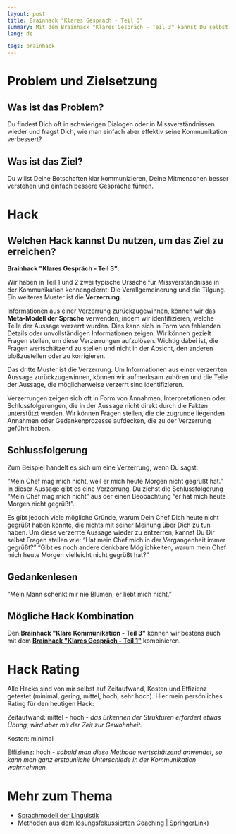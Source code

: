 ```yaml
---
layout: post
title: Brainhack "Klares Gespräch - Teil 3"
summary: Mit dem Brainhack "Klares Gespräch - Teil 3" kannst Du selbst klarer kommunizieren und Deine Mitmenschen besser verstehen, indem Du Verzerrungen erkennst und hinterfragst.
lang: de

tags: brainhack
---
```


# Problem und Zielsetzung

## Was ist das Problem?

Du findest Dich oft in schwierigen Dialogen oder in Missverständnissen wieder und fragst Dich, wie man einfach aber effektiv seine Kommunikation verbessert?

## Was ist das Ziel?

Du willst Deine Botschaften klar kommunizieren, Deine Mitmenschen besser verstehen und einfach bessere Gespräche führen.

# Hack

## Welchen Hack kannst Du nutzen, um das Ziel zu erreichen?

**Brainhack "Klares Gespräch - Teil 3"**:

Wir haben in Teil 1 und 2 zwei typische Ursache für Missverständnisse in der Kommunikation kennengelernt: Die Verallgemeinerung und die Tilgung. 
Ein weiteres Muster ist die **Verzerrung**. 

Informationen aus einer Verzerrung zurückzugewinnen, können wir das **Meta-Modell der Sprache** verwenden, indem wir identifizieren, 
welche Teile der Aussage verzerrt wurden. 
Dies kann sich in Form von fehlenden Details oder unvollständigen Informationen zeigen. 
Wir können gezielt Fragen stellen, um diese Verzerrungen aufzulösen.
Wichtig dabei ist, die Fragen wertschätzend zu stellen und nicht in der Absicht, den anderen bloßzustellen oder zu korrigieren. 


Das dritte Muster ist die Verzerrung. Um Informationen aus einer verzerrten Aussage zurückzugewinnen, können wir aufmerksam zuhören und die Teile der Aussage, die möglicherweise verzerrt sind identifizieren.

Verzerrungen zeigen sich oft in Form von Annahmen, Interpretationen oder Schlussfolgerungen, die in der Aussage nicht direkt durch die Fakten unterstützt werden. Wir können Fragen stellen, die die zugrunde liegenden Annahmen oder Gedankenprozesse aufdecken, die zu der Verzerrung geführt haben.

## Schlussfolgerung
Zum Beispiel handelt es sich um eine Verzerrung, wenn Du sagst:

“Mein Chef mag mich nicht, weil er mich heute Morgen nicht gegrüßt hat.” 
In dieser Aussage gibt es eine Verzerrung, Du ziehst die Schlussfolgerung “Mein Chef mag mich nicht” aus der einen Beobachtung “er hat mich heute Morgen nicht gegrüßt”.

Es gibt jedoch viele mögliche Gründe, warum Dein Chef Dich heute nicht gegrüßt haben könnte, die nichts mit seiner Meinung über Dich zu tun haben. 
Um diese verzerrte Aussage wieder zu entzerren, kannst Du Dir selbst Fragen stellen wie: “Hat mein Chef mich in der Vergangenheit immer gegrüßt?” 
“Gibt es noch andere denkbare Möglichkeiten, warum mein Chef mich heute Morgen vielleicht nicht gegrüßt hat?”

## Gedankenlesen
“Mein Mann schenkt mir nie Blumen, er liebt mich nicht.” 

## Mögliche Hack Kombination

Den **Brainhack "Klare Kommunikation - Teil 3"** können wir bestens auch mit dem [**Brainhack "Klares Gespräch - Teil 1"**](2024-01-23-klares-gespräch-teil-1.md) kombinieren.

# Hack Rating

Alle Hacks sind von mir selbst auf Zeitaufwand, Kosten und Effizienz getestet (minimal, gering, mittel, hoch, sehr hoch). Hier mein persönliches Rating für den heutigen Hack:

Zeitaufwand: mittel - hoch - _das Erkennen der Strukturen erfordert etwas Übung, wird aber mit der Zeit zur Gewohnheit._

Kosten: minimal

Effizienz: hoch - _sobald man diese Methode wertschätzend anwendet, so kann man ganz erstaunliche Unterschiede in der Kommunikation wahrnehmen._

# Mehr zum Thema

- [Sprachmodell der Linguistik](https://www.spektrum.de/lexikon/psychologie/sprachmodell-der-linguistik/14693)
- [Methoden aus dem lösungsfokussierten Coaching | SpringerLink](https://link.springer.com/chapter/10.1007/978-3-658-13405-1_5))
